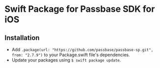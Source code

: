 # Swift Package for Passbase SDK for iOS

## Installation

- Add `.package(url: "https://github.com/passbase/passbase-sp.git", from: "2.7.9")` to your Package.swift file's dependencies.
- Update your packages using `$ swift package update`.

